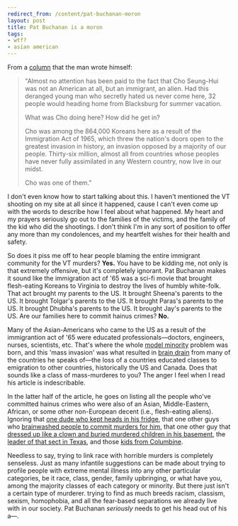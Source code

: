 ```yaml
---
redirect_from: /content/pat-buchanan-moron
layout: post
title: Pat Buchanan is a moron
tags:
- wtf?
- asian american
---
```

From a [column](http://townhall.com/columnists/column.aspx?UrlTitle=the_dark_side_of_diversity&#38;ns=PatrickJBuchanan&#38;dt=05/01/2007&#38;page=full&#38;comments=true) that the man wrote himself:

> 
> "Almost no attention has been paid to the fact that Cho Seung-Hui was not an American at all, but an immigrant, an alien. Had this deranged young man who secretly hated us never come here, 32 people would heading home from Blacksburg for summer vacation.
> 
> What was Cho doing here? How did he get in?
> 
> Cho was among the 864,000 Koreans here as a result of the Immigration Act of 1965, which threw the nation's doors open to the greatest invasion in history, an invasion opposed by a majority of our people. Thirty-six million, almost all from countries whose peoples have never fully assimilated in any Western country, now live in our midst.
> 
> Cho was one of them."
> 

I don't even know how to start talking about this. I haven't mentioned the VT shooting on my site at all since it happened, cause I can't even come up with the words to describe how I feel about what happened. My heart and my prayers seriously go out to the families of the victims, and the family of the kid who did the shootings. I don't think I'm in any sort of position to offer any more than my condolences, and my heartfelt wishes for their health and safety.

So does it piss me off to hear people blaming the entire immigrant community for the VT murders? **Yes.** You have to be kidding me, not only is that extremely offensive, but it's completely ignorant. Pat Buchanan makes it sound like the immigration act of '65 was a sci-fi movie that brought flesh-eating Koreans to Virginia to destroy the lives of humbly white-folk. That act brought my parents to the US. It brought Sheena's parents to the US. It brought Tolgar's parents to the US. It brought Paras's parents to the US. It brought Dhubha's parents to the US. It brought Jay's parents to the US. Are our families here to commit hainus crimes? **No.** 

Many of the Asian-Americans who came to the US as a result of the immigrantion act of '65 were educated professionals&#8212;doctors, engineers, nurses, scientists, etc. That's where the whole [model minority](http://en.wikipedia.org/wiki/Model_minority) problem was born, and this 'mass invasion' was what resulted in [brain drain](http://en.wikipedia.org/wiki/Brain_drain) from many of the countries he speaks of&#8212;the loss of a countries educated classes to emigration to other countries, historically the US and Canada. Does that sounds like a class of mass-murderes to you? The anger I feel when I read his article is indescribable. 

In the latter half of the article, he goes on listing all the people who've committed hainus crimes who were also of an Asian, Middle-Eastern, African, or some other non-European decent (i.e., flesh-eating aliens). Ignoring that [one dude who kept heads in his fridge](http://en.wikipedia.org/wiki/Jeffrey_Dahmer), that one other guys who [brainwashed people to commit murders for him](http://en.wikipedia.org/wiki/Charles_Manson), that one other guy that [dressed up like a clown and buried murdered children in his basement](http://en.wikipedia.org/wiki/John_Wayne_Gacy), the [leader of that sect in Texas](http://en.wikipedia.org/wiki/David_Koresh), and those [kids from Columbine](http://en.wikipedia.org/wiki/Eric_Harris_and_Dylan_Klebold). 

Needless to say, trying to link race with horrible murders is completely senseless. Just as many infantile suggestions can be made about trying to profile people with extreme mental illness into any other particular categories, be it race, class, gender, family upbringing, or what have you, among the majority classes of each category or minority. But there just isn't a certain type of murderer. trying to find as much breeds racism, classism, sexism, homophobia, and all the fear-based separations we already live with in our society. Pat Buchanan _seriously_ needs to get his head out of his a&#8212;.


